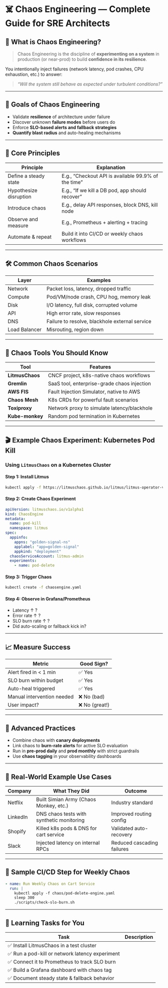# ☠️ Chaos Engineering — Complete Guide for SRE Architects

## 📌 What is Chaos Engineering?

> Chaos Engineering is the discipline of **experimenting on a system** in production (or near-prod) to build **confidence in its resilience**.

You intentionally inject failures (network latency, pod crashes, CPU exhaustion, etc.) to answer:
> *“Will the system still behave as expected under turbulent conditions?”*

---

## 🎯 Goals of Chaos Engineering

- Validate **resilience** of architecture under failure
- Discover unknown **failure modes** before users do
- Enforce **SLO-based alerts and fallback strategies**
- **Quantify blast radius** and auto-healing mechanisms

---

## 🧱 Core Principles

| Principle                  | Explanation                                           |
|---------------------------|-------------------------------------------------------|
| Define a steady state     | E.g., “Checkout API is available 99.9% of the time”  |
| Hypothesize disruption    | E.g., “If we kill a DB pod, app should recover”      |
| Introduce chaos           | E.g., delay API responses, block DNS, kill node      |
| Observe and measure       | E.g., Prometheus + alerting + tracing                |
| Automate & repeat         | Build it into CI/CD or weekly chaos workflows        |

---

## 🛠️ Common Chaos Scenarios

| Layer         | Examples                                         |
|---------------|--------------------------------------------------|
| Network       | Packet loss, latency, dropped traffic            |
| Compute       | Pod/VM/node crash, CPU hog, memory leak          |
| Disk          | I/O latency, full disk, corrupted volume         |
| API           | High error rate, slow responses                  |
| DNS           | Failure to resolve, blackhole external service   |
| Load Balancer | Misrouting, region down                          |

---

## 🧪 Chaos Tools You Should Know

| Tool            | Features                                         |
|------------------|--------------------------------------------------|
| **LitmusChaos**  | CNCF project, k8s-native chaos workflows         |
| **Gremlin**      | SaaS tool, enterprise-grade chaos injection      |
| **AWS FIS**      | Fault Injection Simulator, native to AWS         |
| **Chaos Mesh**   | K8s CRDs for powerful fault scenarios            |
| **Toxiproxy**    | Network proxy to simulate latency/blackhole      |
| **Kube-monkey**  | Random pod termination in Kubernetes             |

---

## 🎬 Example Chaos Experiment: Kubernetes Pod Kill

### Using `LitmusChaos` on a Kubernetes Cluster

#### Step 1: Install Litmus

```bash
kubectl apply -f https://litmuschaos.github.io/litmus/litmus-operator-v3.0.0.yaml
```

#### Step 2: Create Chaos Experiment

```yaml
apiVersion: litmuschaos.io/v1alpha1
kind: ChaosEngine
metadata:
  name: pod-kill
  namespace: litmus
spec:
  appinfo:
    appns: "golden-signal-ns"
    applabel: "app=golden-signal"
    appkind: "deployment"
  chaosServiceAccount: litmus-admin
  experiments:
    - name: pod-delete
```

#### Step 3: Trigger Chaos

```bash
kubectl create -f chaosengine.yaml
```

#### Step 4: Observe in Grafana/Prometheus

- Latency ↑ ?
- Error rate ↑ ?
- SLO burn rate ↑ ?
- Did auto-scaling or fallback kick in?

---

## 📈 Measure Success

| Metric                     | Good Sign?              |
|----------------------------|--------------------------|
| Alert fired in < 1 min     | ✅ Yes                   |
| SLO burn within budget     | ✅ Yes                   |
| Auto-heal triggered        | ✅ Yes                   |
| Manual intervention needed | ❌ No (bad)              |
| User impact?               | ❌ No (great!)           |

---

## 🧠 Advanced Practices

- Combine chaos with **canary deployments**
- Link chaos to **burn-rate alerts** for active SLO evaluation
- Run in **pre-prod daily** and **prod monthly** with strict guardrails
- Use **chaos tagging** in your observability dashboards

---

## 🧩 Real-World Example Use Cases

| Company    | What They Did                                   | Outcome                  |
|------------|--------------------------------------------------|--------------------------|
| Netflix    | Built Simian Army (Chaos Monkey, etc.)           | Industry standard        |
| LinkedIn   | DNS chaos tests with synthetic monitoring        | Improved routing config  |
| Shopify    | Killed k8s pods & DNS for cart service           | Validated auto-recovery  |
| Slack      | Injected latency on internal RPCs                | Reduced cascading failures|

---

## 🧰 Sample CI/CD Step for Weekly Chaos

```yaml
- name: Run Weekly Chaos on Cart Service
  run: |
    kubectl apply -f chaos/pod-delete-engine.yaml
    sleep 300
    ./scripts/check-slo-burn.sh
```

---

## 📁 Learning Tasks for You

| Task | Description |
|------|-------------|
| ✅ Install LitmusChaos in a test cluster |
| ✅ Run a pod-kill or network latency experiment |
| ✅ Connect it to Prometheus to track SLO burn |
| ✅ Build a Grafana dashboard with chaos tag |
| ✅ Document steady state & fallback behavior |